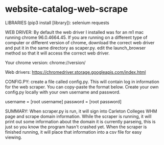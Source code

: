 # website-catalog-web-scrape

LIBRARIES (pip3 install [library]):
selenium
requests



WEB DRIVER:
By default the web driver I installed was for an m1 mac running chrome 96.0.4664.45. If you are running on a different type of computer or different version of chrome, download the correct web driver and put it in the same directory as scaper.py. edit the launch_browser method so that it will access the correct web driver.

Your chrome version: chrome://version/

Web drivers: https://chromedriver.storage.googleapis.com/index.html



CONFIG.PY:
create a file called config.py. This will contain log in information for the web scraper. You can copy-paste the format below. Create your own config.py locally with your own username and password.

username = [root username]
password = [root password]



SUMMARY:
When scraper.py is run, it will sign into Carleton Colleges WHM page and scrape domain information. While the scraper is running, it will print out some information about the domain it is currently parseing, this is just so you know the program hasn't crashed yet. When the scraper is finished running, it will place that information into a csv file for easy viewing.
